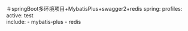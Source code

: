 ＃springBoot多环境项目+MybatisPlus+swagger2+redis
spring:
  profiles:
    active: test  
    include:
      - mybatis-plus
      - redis
